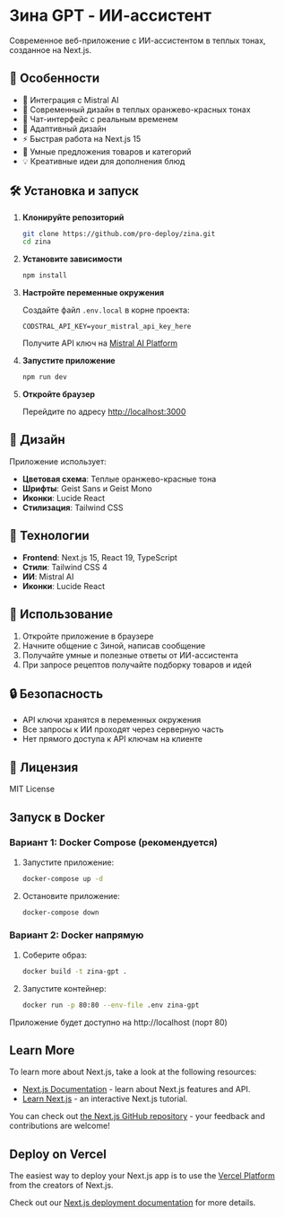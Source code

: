# Зина GPT - ИИ-ассистент

Современное веб-приложение с ИИ-ассистентом в теплых тонах, созданное на Next.js.

## 🚀 Особенности

- 🤖 Интеграция с Mistral AI
- 🎨 Современный дизайн в теплых оранжево-красных тонах
- 💬 Чат-интерфейс с реальным временем
- 📱 Адаптивный дизайн
- ⚡ Быстрая работа на Next.js 15
- 🛒 Умные предложения товаров и категорий
- 💡 Креативные идеи для дополнения блюд

## 🛠️ Установка и запуск

1. **Клонируйте репозиторий**
   ```bash
   git clone https://github.com/pro-deploy/zina.git
   cd zina
   ```

2. **Установите зависимости**
   ```bash
   npm install
   ```

3. **Настройте переменные окружения**
   
   Создайте файл `.env.local` в корне проекта:
   ```env
   CODSTRAL_API_KEY=your_mistral_api_key_here
   ```
   
   Получите API ключ на [Mistral AI Platform](https://console.mistral.ai/)

4. **Запустите приложение**
   ```bash
   npm run dev
   ```

5. **Откройте браузер**
   
   Перейдите по адресу [http://localhost:3000](http://localhost:3000)

## 🎨 Дизайн

Приложение использует:
- **Цветовая схема**: Теплые оранжево-красные тона
- **Шрифты**: Geist Sans и Geist Mono
- **Иконки**: Lucide React
- **Стилизация**: Tailwind CSS

## 🔧 Технологии

- **Frontend**: Next.js 15, React 19, TypeScript
- **Стили**: Tailwind CSS 4
- **ИИ**: Mistral AI
- **Иконки**: Lucide React

## 📝 Использование

1. Откройте приложение в браузере
2. Начните общение с Зиной, написав сообщение
3. Получайте умные и полезные ответы от ИИ-ассистента
4. При запросе рецептов получайте подборку товаров и идей

## 🔒 Безопасность

- API ключи хранятся в переменных окружения
- Все запросы к ИИ проходят через серверную часть
- Нет прямого доступа к API ключам на клиенте

## 📄 Лицензия

MIT License

## Запуск в Docker

### Вариант 1: Docker Compose (рекомендуется)

1. Запустите приложение:
   ```bash
   docker-compose up -d
   ```

2. Остановите приложение:
   ```bash
   docker-compose down
   ```

### Вариант 2: Docker напрямую

1. Соберите образ:
   ```bash
   docker build -t zina-gpt .
   ```

2. Запустите контейнер:
   ```bash
   docker run -p 80:80 --env-file .env zina-gpt
   ```

Приложение будет доступно на http://localhost (порт 80)

## Learn More

To learn more about Next.js, take a look at the following resources:

- [Next.js Documentation](https://nextjs.org/docs) - learn about Next.js features and API.
- [Learn Next.js](https://nextjs.org/learn) - an interactive Next.js tutorial.

You can check out [the Next.js GitHub repository](https://github.com/vercel/next.js) - your feedback and contributions are welcome!

## Deploy on Vercel

The easiest way to deploy your Next.js app is to use the [Vercel Platform](https://vercel.com/new?utm_medium=default-template&filter=next.js&utm_source=create-next-app&utm_campaign=create-next-app-readme) from the creators of Next.js.

Check out our [Next.js deployment documentation](https://nextjs.org/docs/app/building-your-application/deploying) for more details.
